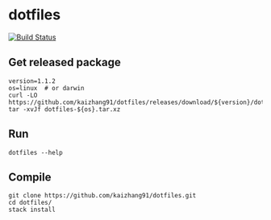 # dotfiles

[![Build Status](https://travis-ci.org/kaizhang91/dotfiles.svg?branch=master)](https://travis-ci.org/kaizhang91/dotfiles)

## Get released package

```
version=1.1.2
os=linux  # or darwin
curl -LO https://github.com/kaizhang91/dotfiles/releases/download/${version}/dotfiles-${os}.tar.xz
tar -xvJf dotfiles-${os}.tar.xz
```

## Run

```
dotfiles --help
```

## Compile

```
git clone https://github.com/kaizhang91/dotfiles.git
cd dotfiles/
stack install
```
